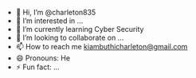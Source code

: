- 👋 Hi, I’m @charleton835
- 👀 I’m interested in ...
- 🌱 I’m currently learning Cyber Security
- 💞️ I’m looking to collaborate on ...
- 📫 How to reach me kiambuthicharleton@gmail.com
- 😄 Pronouns: He
- ⚡ Fun fact: ...

<!---
charleton835/charleton835 is a ✨ special ✨ repository because its `README.md` (this file) appears on your GitHub profile.
You can click the Preview link to take a look at your changes.
--->
